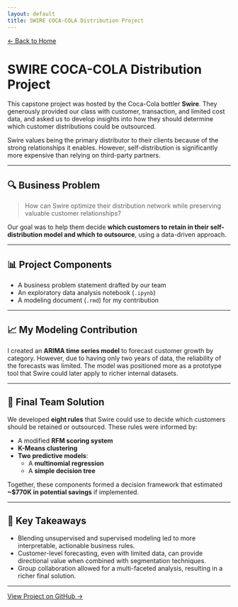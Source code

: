 ```yaml
---
layout: default
title: SWIRE COCA-COLA Distribution Project
---
```


[← Back to Home](index.md)

# SWIRE COCA-COLA Distribution Project

This capstone project was hosted by the Coca-Cola bottler **Swire**. They generously provided our class with customer, transaction, and limited cost data, and asked us to develop insights into how they should determine which customer distributions could be outsourced.

Swire values being the primary distributor to their clients because of the strong relationships it enables. However, self-distribution is significantly more expensive than relying on third-party partners.

---

## 🔍 Business Problem

> How can Swire optimize their distribution network while preserving valuable customer relationships?

Our goal was to help them decide **which customers to retain in their self-distribution model and which to outsource**, using a data-driven approach.

---

## 📊 Project Components

- A business problem statement drafted by our team
- An exploratory data analysis notebook (`.ipynb`)
- A modeling document (`.rmd`) for my contribution

---

## 📈 My Modeling Contribution

I created an **ARIMA time series model** to forecast customer growth by category. However, due to having only two years of data, the reliability of the forecasts was limited. The model was positioned more as a prototype tool that Swire could later apply to richer internal datasets.

---

## 🧠 Final Team Solution

We developed **eight rules** that Swire could use to decide which customers should be retained or outsourced. These rules were informed by:

- A modified **RFM scoring system**
- **K-Means clustering**
- **Two predictive models**:
  - A **multinomial regression**
  - A **simple decision tree**

Together, these components formed a decision framework that estimated **~$770K in potential savings** if implemented.

---

## 🧵 Key Takeaways

- Blending unsupervised and supervised modeling led to more interpretable, actionable business rules.
- Customer-level forecasting, even with limited data, can provide directional value when combined with segmentation techniques.
- Group collaboration allowed for a multi-faceted analysis, resulting in a richer final solution.

---

[View Project on GitHub →](https://github.com/asdelis/asdelis.github.io/tree/main/data_analytics_projects/swire_distribution_project)
